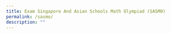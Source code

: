 ```yaml
---
title: Exam Singapore And Asian Schools Math Olympiad (SASM0)
permalink: /sasmo/
description: ""
---
```

